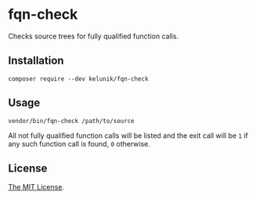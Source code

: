 # fqn-check

Checks source trees for fully qualified function calls.

## Installation

```
composer require --dev kelunik/fqn-check
```

## Usage

```
vendor/bin/fqn-check /path/to/source
```

All not fully qualified function calls will be listed and the exit call will be `1` if any such function call is found, `0` otherwise.

## License

[The MIT License](./LICENSE).